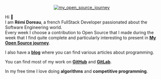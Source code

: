 <a href="http://myopensourcejourney.com/">
    <p align="center">
        <img alt="my_open_source_journey" src="https://myopensourcejourney.com/img/logo.svg"/>
    </p>
</a>

Hi 👋   
I am **Rémi Doreau**, a french FullStack Developer passionated about the Software Engineering world.   
Every week I choose a contribution to Open Source that I made during the week that I find quite complete and particularly interesting to present in <a href="http://myopensourcejourney.com/">**My Open Source journey**</a>.

I also have a <a href="https://remidoreau.com/">**blog**</a> where you can find various articles about programming. 

You can find most of my work on <a href="https://github.com/ayshiff/">**GitHub**</a> and <a href="https://gitlab.com/ayshiff">**GitLab**</a>.   

In my free time I love doing **algorithms** and **competitive programming**.
